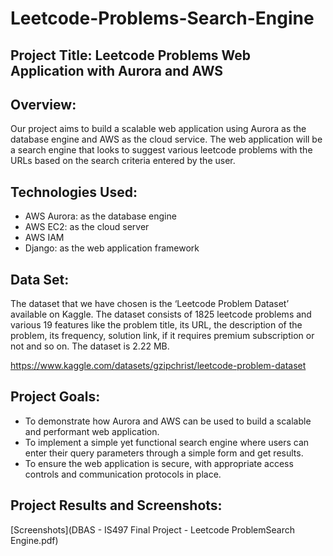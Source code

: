 # Leetcode-Problems-Search-Engine

## Project Title: Leetcode Problems Web Application with Aurora and AWS

## Overview:

Our project aims to build a scalable web application using Aurora as the database engine and AWS as the cloud service. The web application will be a search engine that looks to suggest various leetcode problems with the URLs based on the search criteria entered by the user. 

## Technologies Used:

* AWS Aurora: as the database engine
* AWS EC2: as the cloud server
* AWS IAM
* Django: as the web application framework 

## Data Set:

The dataset that we have chosen is the ‘Leetcode Problem Dataset’ available on Kaggle. The dataset consists of 1825 leetcode problems and various 19 features like the problem title, its URL, the description of the problem, its frequency, solution link, if it requires premium subscription or not and so on. The dataset is 2.22 MB.

https://www.kaggle.com/datasets/gzipchrist/leetcode-problem-dataset

## Project Goals:

* To demonstrate how Aurora and AWS can be used to build a scalable and performant web application.
* To implement a simple yet functional search engine where users can enter their query parameters through a simple form and get results.
* To ensure the web application is secure, with appropriate access controls and communication protocols in place.

## Project Results and Screenshots:

[Screenshots](DBAS - IS497 Final Project - Leetcode ProblemSearch Engine.pdf)
